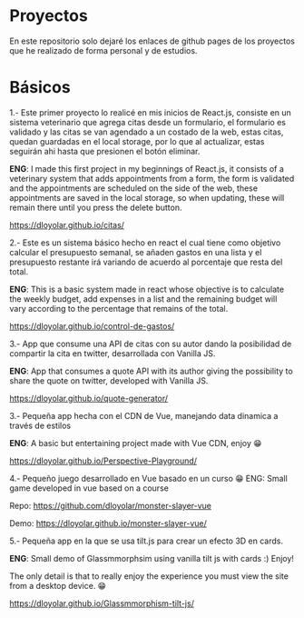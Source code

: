 # Proyectos
En este repositorio solo dejaré los enlaces de github pages de los proyectos que he realizado de forma personal y de estudios.

# Básicos

1.- Este primer proyecto lo realicé en mis inicios de React.js, consiste en un sistema veterinario que agrega citas desde un formulario, el formulario es validado y las citas se van agendado a un costado de la web, estas citas, quedan guardadas en el local storage, por lo que al actualizar, estas seguirán ahi hasta que presionen el botón eliminar.

<b>ENG</b>: I made this first project in my beginnings of React.js, it consists of a veterinary system that adds appointments from a form, the form is validated and the appointments are scheduled on the side of the web, these appointments are saved in the local storage, so when updating, these will remain there until you press the delete button.

https://dloyolar.github.io/citas/


2.- Este es un sistema básico hecho en react el cual tiene como objetivo calcular el presupuesto semanal, se añaden gastos en una lista y el presupuesto restante irá variando de acuerdo al porcentaje que resta del total.

<b>ENG</b>: This is a basic system made in react whose objective is to calculate the weekly budget, add expenses in a list and the remaining budget will vary according to the percentage that remains of the total.

https://dloyolar.github.io/control-de-gastos/


3.- App que consume una API de citas con su autor dando la posibilidad de compartir la cita en twitter, desarrollada con Vanilla JS.

<b>ENG</b>: App that consumes a quote API with its author giving the possibility to share the quote on twitter, developed with Vanilla JS.

https://dloyolar.github.io/quote-generator/

3.- Pequeña app hecha con el CDN de Vue, manejando data dinamica a través de estilos

<b>ENG</b>: A basic but entertaining project made with Vue CDN, enjoy 😁

https://dloyolar.github.io/Perspective-Playground/

4.- Pequeño juego desarrollado en Vue basado en un curso 😁
ENG: Small game developed in vue based on a course

Repo: https://github.com/dloyolar/monster-slayer-vue

Demo: https://dloyolar.github.io/monster-slayer-vue/


5.- Pequeña app  en la que se usa tilt.js para crear un efecto 3D en cards.

<b>ENG</b>: Small demo of Glassmmorphsim using vanilla tilt js with cards :) Enjoy!

The only detail is that to really enjoy the experience you must view the site from a desktop device. 😁

https://dloyolar.github.io/Glassmmorphism-tilt-js/
